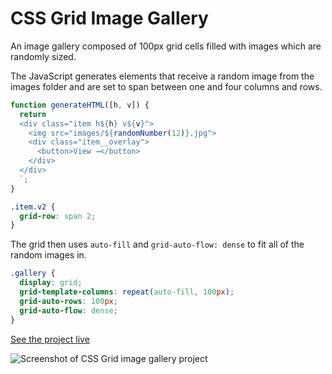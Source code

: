 # CSS Grid Image Gallery

An image gallery composed of 100px grid cells filled with images which are randomly sized.

The JavaScript generates elements that receive a random image from the images folder and are set to span between one and four columns and rows.

```js
function generateHTML([h, v]) {
  return `
  <div class="item h${h} v${v}">
    <img src="images/${randomNumber(12)}.jpg">
    <div class="item__overlay">
      <button>View →</button>
    </div>
  </div> 
  `;
}
```

```css
.item.v2 {
  grid-row: span 2;
}
```

The grid then uses `auto-fill` and `grid-auto-flow: dense` to fit all of the random images in.

```css
.gallery {
  display: grid;
  grid-template-columns: repeat(auto-fill, 100px);
  grid-auto-rows: 100px;
  grid-auto-flow: dense;
}
```

[See the project live](https://gk-hynes.github.io/css-grid-image-gallery/)

![Screenshot of CSS Grid image gallery project](https://res.cloudinary.com/gerhynes/image/upload/q_auto/v1550872067/Screenshot_2019-02-22_CSS_Grid_Image_Gallery_xwdsdf.jpg)
